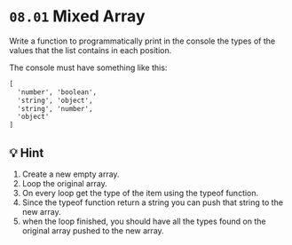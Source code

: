 # `08.01` Mixed Array

Write a function to programmatically print in the console the types of the values that the list contains in each position.

The console must have something like this:
```md
[
  'number', 'boolean',
  'string', 'object',
  'string', 'number',
  'object'
]
```

## :bulb: Hint 

1. Create a new empty array.
2. Loop the original array.
3. On every loop get the type of the item using the typeof function.
4. Since the typeof function return a string you can push that string to the new array.
5. when the loop finished, you should have all the types found on the original array pushed to the new array.